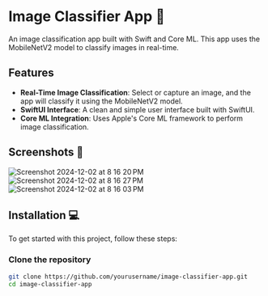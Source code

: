 # Image Classifier App 🌁

An image classification app built with Swift and Core ML. This app uses the MobileNetV2 model to classify images in real-time.

## Features

- **Real-Time Image Classification**: Select or capture an image, and the app will classify it using the MobileNetV2 model.
- **SwiftUI Interface**: A clean and simple user interface built with SwiftUI.
- **Core ML Integration**: Uses Apple's Core ML framework to perform image classification.

## Screenshots 📸

![Screenshot 2024-12-02 at 8 16 20 PM](https://github.com/user-attachments/assets/38d4211f-6257-448b-acf3-cb0e996c9334)
![Screenshot 2024-12-02 at 8 16 27 PM](https://github.com/user-attachments/assets/8d6fd4d9-7695-4dba-81c3-f509e98378b6)
![Screenshot 2024-12-02 at 8 16 03 PM](https://github.com/user-attachments/assets/6fb7d053-a718-425e-a1b4-2ab5f3f932aa)

## Installation 💻

To get started with this project, follow these steps:

### Clone the repository

```bash
git clone https://github.com/yourusername/image-classifier-app.git
cd image-classifier-app
